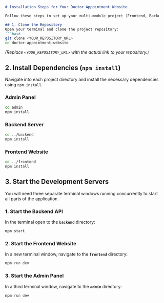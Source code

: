 ````markdown
# Installation Steps for Your Doctor Appointment Website

Follow these steps to set up your multi-module project (Frontend, Backend, and Admin Panel) locally.

## 1. Clone the Repository
Open your terminal and clone the project repository:
```bash
git clone <YOUR_REPOSITORY_URL>
cd doctor-appointment-website 
````

*(Replace `<YOUR_REPOSITORY_URL>` with the actual link to your repository.)*

## 2\. Install Dependencies (`npm install`)

Navigate into each project directory and install the necessary dependencies using `npm install`.

### Admin Panel

```bash
cd admin
npm install
```

### Backend Server

```bash
cd ../backend
npm install
```

### Frontend Website

```bash
cd ../frontend
npm install
```

## 3\. Start the Development Servers

You will need three separate terminal windows running concurrently to start all parts of the application.

### 1\. Start the Backend API

In the terminal open to the **`backend`** directory:

```bash
npm start
```

### 2\. Start the Frontend Website

In a new terminal window, navigate to the **`frontend`** directory:

```bash
npm run dev
```

### 3\. Start the Admin Panel

In a third terminal window, navigate to the **`admin`** directory:

```bash
npm run dev
```

```
```
